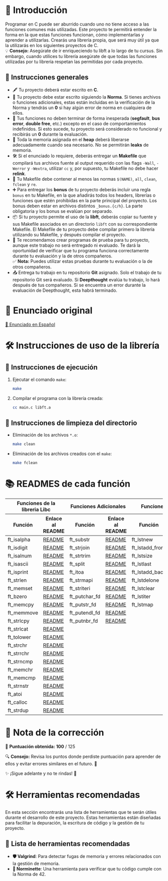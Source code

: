 # 🌟 Introducción

Programar en C puede ser aburrido cuando uno no tiene acceso a las funciones comunes más utilizadas. Este proyecto te permitirá entender la forma en la que estas funciones funcionan, cómo implementarlas y aprender a utilizarlas. Crearás una librería propia, que será muy útil ya que la utilizarás en los siguientes proyectos de C.  
💡 **Consejo:** Asegúrate de ir enriqueciendo tu libft a lo largo de tu cursus. Sin embargo, cuando utilices tu librería asegúrate de que todas las funciones utilizadas por tu librería respetan las permitidas por cada proyecto.

## 📜 Instrucciones generales

- 🖋️ Tu proyecto deberá estar escrito en **C**.
- 📏 Tu proyecto debe estar escrito siguiendo la **Norma**. Si tienes archivos o funciones adicionales, estas están incluidas en la verificación de la Norma y tendrás un **0** si hay algún error de norma en cualquiera de ellos.
- 🚫 Tus funciones no deben terminar de forma inesperada (**segfault**, **bus error**, **double free**, etc.) excepto en el caso de comportamientos indefinidos. Si esto sucede, tu proyecto será considerado no funcional y recibirás un **0** durante la evaluación.
- 🧹 Toda la memoria asignada en el **heap** deberá liberarse adecuadamente cuando sea necesario. No se permitirán **leaks** de memoria.
- 🛠️ Si el enunciado lo requiere, deberás entregar un **Makefile** que compilará tus archivos fuente al output requerido con las flags `-Wall`, `-Werror` y `-Wextra`, utilizar `cc` y, por supuesto, tu Makefile no debe hacer **relink**.
- 📂 Tu Makefile debe contener al menos las normas `$(NAME)`, `all`, `clean`, `fclean` y `re`.
- ➕ Para entregar los **bonus** de tu proyecto deberás incluir una regla `bonus` en tu Makefile, en la que añadirás todos los headers, librerías o funciones que estén prohibidas en la parte principal del proyecto. Los bonus deben estar en archivos distintos `_bonus.{c/h}`. La parte obligatoria y los bonus se evalúan por separado.
- 📦 Si tu proyecto permite el uso de la **libft**, deberás copiar su fuente y sus Makefile asociados en un directorio `libft` con su correspondiente Makefile. El Makefile de tu proyecto debe compilar primero la librería utilizando su Makefile, y después compilar el proyecto.
- 🧪 Te recomendamos crear programas de prueba para tu proyecto, aunque este trabajo no será entregado ni evaluado. Te dará la oportunidad de verificar que tu programa funciona correctamente durante tu evaluación y la de otros compañeros.  
	✅ **Nota:** Puedes utilizar estas pruebas durante tu evaluación o la de otros compañeros.
- 📤 Entrega tu trabajo en tu repositorio **Git** asignado. Solo el trabajo de tu repositorio Git será evaluado. Si **Deepthought** evalúa tu trabajo, lo hará después de tus compañeros. Si se encuentra un error durante la evaluación de Deepthought, esta habrá terminado.

# 📄 Enunciado original
[📎 Enunciado en Español](es.subject.pdf)

# 🛠️ Instrucciones de uso de la librería
## 🚀 Instrucciones de ejecución

1. Ejecutar el comando `make`:
	 ```bash
	 make
	 ```

2. Compilar el programa con la librería creada:
	 ```bash
	 cc main.c libft.a
	 ```

## 🧹 Instrucciones de limpieza del directorio

- Eliminación de los archivos `*.o`:
	 ```bash
	 make clean
	 ```

- Eliminación de los archivos creados con el `make`:
	 ```bash
	 make fclean
	 ```

# 📚 READMES de cada función

<table>
	<thead>
		<tr>
			<th colspan="2">Funciones de la libreria Libc</th>
			<th colspan="2">Funciones Adicionales</th>
			<th colspan="2">Funciones Bonus</th>
		</tr>
		<tr>
			<th>Función</th>
			<th>Enlace al README</th>
			<th>Función</th>
			<th>Enlace al README</th>
			<th>Función</th>
			<th>Enlace al README</th>
		</tr>
	</thead>
	<tbody>
		<tr>
			<td>ft_isalpha</td>
			<td><a href="readmes_de_funciones/ft_isalpha.md">README</a></td>
			<td>ft_substr</td>
			<td><a href="readmes_de_funciones/ft_substr.md">README</a></td>
			<td>ft_lstnew</td>
			<td><a href="readmes_de_funciones/ft_lstnew.md">README</a></td>
		</tr>
		<tr>
			<td>ft_isdigit</td>
			<td><a href="readmes_de_funciones/ft_isdigit.md">README</a></td>
			<td>ft_strjoin</td>
			<td><a href="readmes_de_funciones/ft_strjoin.md">README</a></td>
			<td>ft_lstadd_front</td>
			<td><a href="readmes_de_funciones/ft_lstadd_front.md">README</a></td>
		</tr>
		<tr>
			<td>ft_isalnum</td>
			<td><a href="readmes_de_funciones/ft_isalnum.md">README</a></td>
			<td>ft_strtrim</td>
			<td><a href="readmes_de_funciones/ft_strtrim.md">README</a></td>
			<td>ft_lstsize</td>
			<td><a href="readmes_de_funciones/ft_lstsize.md">README</a></td>
		</tr>
		<tr>
			<td>ft_isascii</td>
			<td><a href="readmes_de_funciones/ft_isascii.md">README</a></td>
			<td>ft_split</td>
			<td><a href="readmes_de_funciones/ft_split.md">README</a></td>
			<td>ft_lstlast</td>
			<td><a href="readmes_de_funciones/ft_lstlast.md">README</a></td>
		</tr>
		<tr>
			<td>ft_isprint</td>
			<td><a href="readmes_de_funciones/ft_isprint.md">README</a></td>
			<td>ft_itoa</td>
			<td><a href="readmes_de_funciones/ft_itoa.md">README</a></td>
			<td>ft_lstadd_back</td>
			<td><a href="readmes_de_funciones/ft_lstadd_back.md">README</a></td>
		</tr>
		<tr>
			<td>ft_strlen</td>
			<td><a href="readmes_de_funciones/ft_istrlen.md">README</a></td>
			<td>ft_strmapi</td>
			<td><a href="readmes_de_funciones/ft_strmapi.md">README</a></td>
			<td>ft_lstdelone</td>
			<td><a href="readmes_de_funciones/ft_lstdelone.md">README</a></td>
		</tr>
		<tr>
			<td>ft_memset</td>
			<td><a href="readmes_de_funciones/ft_memset.md">README</a></td>
			<td>ft_striteri</td>
			<td><a href="readmes_de_funciones/ft_striteri.md">README</a></td>
			<td>ft_lstclear</td>
			<td><a href="readmes_de_funciones/ft_lstclear.md">README</a></td>
		</tr>
		<tr>
			<td>ft_bzero</td>
			<td><a href="readmes_de_funciones/ft_bzero.md">README</a></td>
			<td>ft_putchar_fd</td>
			<td><a href="readmes_de_funciones/ft_putchar_fd.md">README</a></td>
			<td>ft_lstiter</td>
			<td><a href="readmes_de_funciones/ft_lstiter.md">README</a></td>
		</tr>
		<tr>
			<td>ft_memcpy</td>
			<td><a href="readmes_de_funciones/ft_memcpy.md">README</a></td>
			<td>ft_putstr_fd</td>
			<td><a href="readmes_de_funciones/ft_putstr_fd.md">README</a></td>
			<td>ft_lstmap</td>
			<td><a href="readmes_de_funciones/ft_lstmap.md">README</a></td>
		</tr>
		<tr>
			<td>ft_memmove</td>
			<td><a href="readmes_de_funciones/ft_memmove.md">README</a></td>
			<td>ft_putendl_fd</td>
			<td><a href="readmes_de_funciones/ft_putendl_fd.md">README</a></td>
			<td></td>
			<td></td>
		</tr>
		<tr>
			<td>ft_strlcpy</td>
			<td><a href="readmes_de_funciones/ft_strlcpy.md">README</a></td>
			<td>ft_putnbr_fd</td>
			<td><a href="readmes_de_funciones/ft_putnbr_fd.md">README</a></td>
			<td></td>
			<td></td>
		</tr>
		<tr>
			<td>ft_strlcat</td>
			<td><a href="readmes_de_funciones/ft_strlcat.md">README</a></td>
			<td></td>
			<td></td>
			<td></td>
			<td></td>
		</tr>
		<tr>
			<td>ft_tolower</td>
			<td><a href="readmes_de_funciones/ft_tolower.md">README</a></td>
			<td></td>
			<td></td>
			<td></td>
			<td></td>
		</tr>
		<tr>
			<td>ft_strchr</td>
			<td><a href="readmes_de_funciones/ft_strchr.md">README</a></td>
			<td></td>
			<td></td>
			<td></td>
			<td></td>
		</tr>
		<tr>
			<td>ft_strrchr</td>
			<td><a href="readmes_de_funciones/ft_strrchr.md">README</a></td>
			<td></td>
			<td></td>
			<td></td>
			<td></td>
		</tr>
		<tr>
			<td>ft_strncmp</td>
			<td><a href="readmes_de_funciones/ft_strncmp.md">README</a></td>
			<td></td>
			<td></td>
			<td></td>
			<td></td>
		</tr>
		<tr>
			<td>ft_memchr</td>
			<td><a href="readmes_de_funciones/ft_memchr.md">README</a></td>
			<td></td>
			<td></td>
			<td></td>
			<td></td>
		</tr>
		<tr>
			<td>ft_memcmp</td>
			<td><a href="readmes_de_funciones/ft_memcmp.md">README</a></td>
			<td></td>
			<td></td>
			<td></td>
			<td></td>
		</tr>
		<tr>
			<td>ft_strnstr</td>
			<td><a href="readmes_de_funciones/ft_strnstr.md">README</a></td>
			<td></td>
			<td></td>
			<td></td>
			<td></td>
		</tr>
		<tr>
			<td>ft_atoi</td>
			<td><a href="readmes_de_funciones/ft_atoi.md">README</a></td>
			<td></td>
			<td></td>
			<td></td>
			<td></td>
		</tr>
		<tr>
			<td>ft_calloc</td>
			<td><a href="readmes_de_funciones/ft_calloc.md">README</a></td>
			<td></td>
			<td></td>
			<td></td>
			<td></td>
		</tr>
		<tr>
			<td>ft_strdup</td>
			<td><a href="readmes_de_funciones/ft_strdup.md">README</a></td>
			<td></td>
			<td></td>
			<td></td>
			<td></td>
		</tr>
	</tbody>
</table>

# 📝 **Nota de la corrección**  
🎯 **Puntuación obtenida:** **100** / 125  

🔍 **Consejo:** Revisa los puntos donde perdiste puntuación para aprender de ellos y evitar errores similares en el futuro. 🚀  

✨ ¡Sigue adelante y no te rindas! 🌈

# 🛠️ Herramientas recomendadas
En esta sección encontrarás una lista de herramientas que te serán útiles durante el desarrollo de este proyecto. Estas herramientas están diseñadas para facilitar la depuración, la escritura de código y la gestión de tu proyecto.

## 🧰 Lista de herramientas recomendadas

- **🛡️ Valgrind**: Para detectar fugas de memoria y errores relacionados con la gestión de memoria.
- **📏 Norminette**: Una herramienta para verificar que tu código cumple con la Norma de 42.

